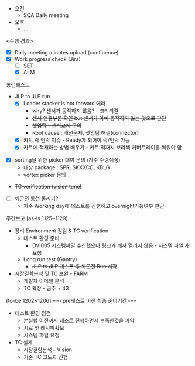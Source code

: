 - 오전
	- SQA Daily meeting
- 오후
	- ...

<수행 경과>
- [x] Daily meeting minutes upload (confluence)
- [x] Work progress check (Jira)
	- [ ] SET
	- [x] ALM

롱런테스트
- JLP to JLP run
	- [x] Loader stacker is not forward 에러
		- why? 센서가 동작하지 않음? - 크리티컬
		- ~~센서 연결부분 확인 but 센서가 아예 동작하지 않는 것으로 판단~~
		- ~~셋업팀 - 센서교체 문의~~
		- Root cause : 배선문제, 셋업팀 해결(connector)
	- [x] 카트 락 언락 이슈 - Ready가 되어야 락/언락 가능
	- [x] 카트에 적재하는 방법 배우기 - 카트 적재시 보라색 커버트레이를 씌워야 함
- [x] sorting을 위한 picker 대여 문의 (차주 수령예정)
	- 대상 package : SPR, SKXXCC, KBLG
	- vortex picker 문의
- ~~TC verification (vision tune)~~
- [ ] ~~퇴근전 롱런 돌리기?~~ 
	- 차주 Working day에 테스트를 진행하고 overnight가능여부 판단

주간보고
[as-is 1125~1129]
- 장비 Environment 점검 & TC verification
    - 테스트 환경 준비
	    - DVI005 시스템파일 수신했으나 링크가 깨져 열리지 않음 - 시스템 파일 재요청
    - Long run test (Gantry)
	    - ~~JLP to JLP 테스트 후 퇴근전 Run 시작~~
- 시장결함분석 및 TC 보완 - FARM
	- 개발자 이메일 분석
	- TC 확장 - 금주 + 43

[to-be 1202~1206]
==<pre테스트 이전 최종 준비기간>==
- 테스트 환경 점검
	- 본실험 이전까지 테스트 진행하면서 부족한것을 파악
	- 시료 및 레시피확보
	- 시스템 파일 요청
- TC 설계
	- 시장결함분석 - Vision
	- 기존 TC 고도화 진행

